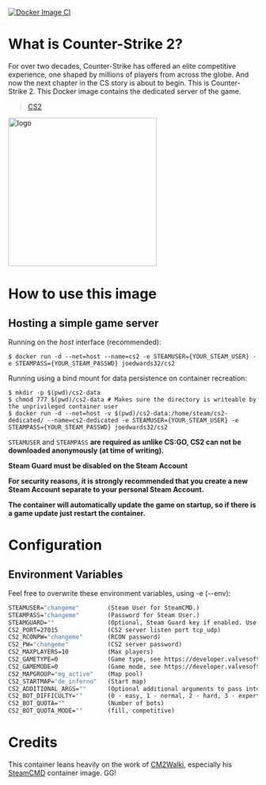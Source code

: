 [![Docker Image CI](https://github.com/joedwards32/CS2/actions/workflows/docker-image.yml/badge.svg?branch=main)](https://github.com/joedwards32/CS2/actions/workflows/docker-image.yml)

# What is Counter-Strike 2?
For over two decades, Counter-Strike has offered an elite competitive experience, one shaped by millions of players from across the globe. And now the next chapter in the CS story is about to begin. This is Counter-Strike 2. 
This Docker image contains the dedicated server of the game.

>  [CS2](https://store.steampowered.com/app/730/CounterStrike_2/)

<img src="https://cdn.cloudflare.steamstatic.com/steam/apps/730/header.jpg?t=1696011820" alt="logo" width="300"/></img>

# How to use this image
## Hosting a simple game server

Running on the *host* interface (recommended):<br/>
```console
$ docker run -d --net=host --name=cs2 -e STEAMUSER={YOUR_STEAM_USER} -e STEAMPASS={YOUR_STEAM_PASSWD} joedwards32/cs2
```

Running using a bind mount for data persistence on container recreation:
```console
$ mkdir -p $(pwd)/cs2-data
$ chmod 777 $(pwd)/cs2-data # Makes sure the directory is writeable by the unprivileged container user
$ docker run -d --net=host -v $(pwd)/cs2-data:/home/steam/cs2-dedicated/ --name=cs2-dedicated -e STEAMUSER={YOUR_STEAM_USER} -e STEAMPASS={YOUR_STEAM_PASSWD} joedwards32/cs2
```

`STEAMUSER` and `STEAMPASS` **are required as unlike CS:GO, CS2 can not be downloaded anonymously (at time of writing).**

**Steam Guard must be disabled on the Steam Account**

**For security reasons, it is strongly recommended that you create a new Steam Account separate to your personal Steam Account.**

**The container will automatically update the game on startup, so if there is a game update just restart the container.**

# Configuration
## Environment Variables
Feel free to overwrite these environment variables, using -e (--env): 
```dockerfile
STEAMUSER="changeme"        (Steam User for SteamCMD.)
STEAMPASS="changeme"        (Password for Steam User.)
STEAMGUARD=""               (Optional, Steam Guard key if enabled. Use your most recent Steam Guard key.)
CS2_PORT=27015              (CS2 server listen port tcp_udp)
CS2_RCONPW="changeme"       (RCON password)
CS2_PW="changeme"           (CS2 server password)
CS2_MAXPLAYERS=10           (Max players)
CS2_GAMETYPE=0              (Game type, see https://developer.valvesoftware.com/wiki/Counter-Strike_2/Dedicated_Servers)
CS2_GAMEMODE=0              (Game mode, see https://developer.valvesoftware.com/wiki/Counter-Strike_2/Dedicated_Servers)
CS2_MAPGROUP="mg_active"    (Map pool)
CS2_STARTMAP="de_inferno"   (Start map)
CS2_ADDITIONAL_ARGS=""      (Optional additional arguments to pass into cs2)
CS2_BOT_DIFFICULTY=""       (0 - easy, 1 - normal, 2 - hard, 3 - expert)
CS2_BOT_QUOTA=""            (Number of bots)
CS2_BOT_QUOTA_MODE=""       (fill, competitive)
```

# Credits

This container leans heavily on the work of [CM2Walki](https://github.com/CM2Walki/), especially his [SteamCMD](https://github.com/CM2Walki/steamcmd) container image. GG!
